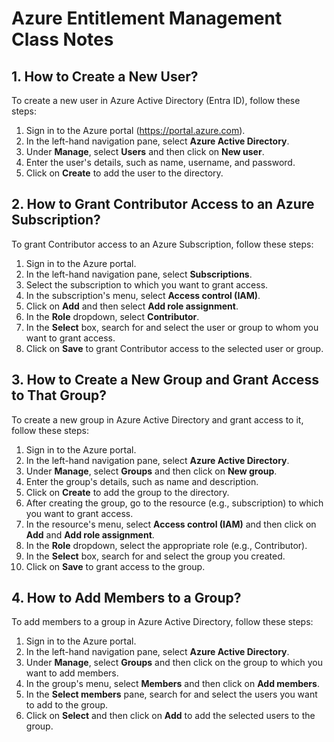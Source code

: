 # Azure Entitlement Management Class Notes

## 1. How to Create a New User?

To create a new user in Azure Active Directory (Entra ID), follow these steps:

1. Sign in to the Azure portal (https://portal.azure.com).
2. In the left-hand navigation pane, select **Azure Active Directory**.
3. Under **Manage**, select **Users** and then click on **New user**.
4. Enter the user's details, such as name, username, and password.
5. Click on **Create** to add the user to the directory.

## 2. How to Grant Contributor Access to an Azure Subscription?

To grant Contributor access to an Azure Subscription, follow these steps:

1. Sign in to the Azure portal.
2. In the left-hand navigation pane, select **Subscriptions**.
3. Select the subscription to which you want to grant access.
4. In the subscription's menu, select **Access control (IAM)**.
5. Click on **Add** and then select **Add role assignment**.
6. In the **Role** dropdown, select **Contributor**.
7. In the **Select** box, search for and select the user or group to whom you want to grant access.
8. Click on **Save** to grant Contributor access to the selected user or group.

## 3. How to Create a New Group and Grant Access to That Group?

To create a new group in Azure Active Directory and grant access to it, follow these steps:

1. Sign in to the Azure portal.
2. In the left-hand navigation pane, select **Azure Active Directory**.
3. Under **Manage**, select **Groups** and then click on **New group**.
4. Enter the group's details, such as name and description.
5. Click on **Create** to add the group to the directory.
6. After creating the group, go to the resource (e.g., subscription) to which you want to grant access.
7. In the resource's menu, select **Access control (IAM)** and then click on **Add** and **Add role assignment**.
8. In the **Role** dropdown, select the appropriate role (e.g., Contributor).
9. In the **Select** box, search for and select the group you created.
10. Click on **Save** to grant access to the group.

## 4. How to Add Members to a Group?

To add members to a group in Azure Active Directory, follow these steps:

1. Sign in to the Azure portal.
2. In the left-hand navigation pane, select **Azure Active Directory**.
3. Under **Manage**, select **Groups** and then click on the group to which you want to add members.
4. In the group's menu, select **Members** and then click on **Add members**.
5. In the **Select members** pane, search for and select the users you want to add to the group.
6. Click on **Select** and then click on **Add** to add the selected users to the group.